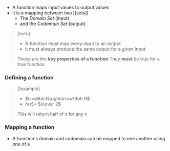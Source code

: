 - A function maps input values to output values
- it is a mapping between two [[sets]]
	- The *Domain Set* (input)
	- and the *Codomain Set* (output)

> [!info] 
> - A function must map every input to an output
> - it must always produce the same output for a given input
> 
> These are the **key properties of a function**
> They **must** be true for a *true* function
### Defining a function
> [!example]
> - $h =\Bbb N\rightarrow\Bbb R$
>- $h(x) =$ $x\over 2$
>
>This will return half of x for any x
### Mapping a function
- A function's domain and codomain can be mapped to one another using one of a 